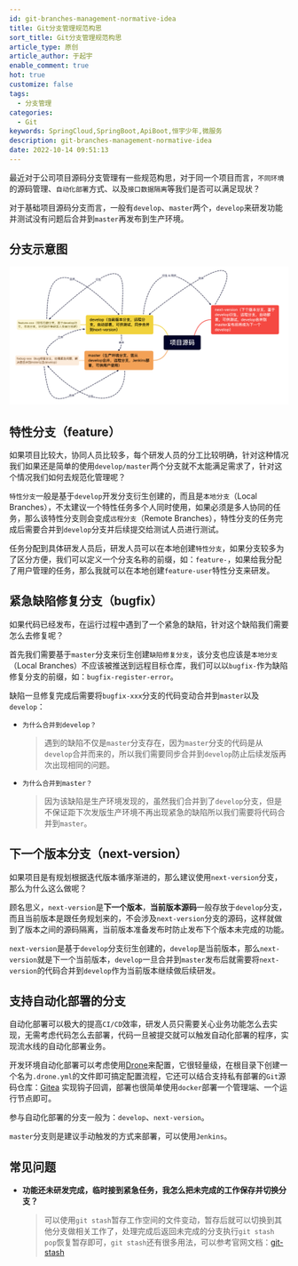```yaml
---
id: git-branches-management-normative-idea
title: Git分支管理规范构思
sort_title: Git分支管理规范构思
article_type: 原创
article_author: 于起宇
enable_comment: true
hot: true
customize: false
tags:
  - 分支管理
categories:
  - Git
keywords: SpringCloud,SpringBoot,ApiBoot,恒宇少年,微服务
description: git-branches-management-normative-idea
date: 2022-10-14 09:51:13
---
```


最近对于公司项目源码分支管理有一些规范构思，对于同一个项目而言，`不同环境`的源码管理、`自动化部署`方式、以及`接口数据隔离`等我们是否可以满足现状？

对于基础项目源码分支而言，一般有`develop`、`master`两个，`develop`来研发功能并测试没有问题后合并到`master`再发布到生产环境。

<!--more-->

## 分支示意图

![分支管理规范示意图](/images/post/git-branches-management-normative-idea-1.png)

## 特性分支（feature）

如果项目比较大，协同人员比较多，每个研发人员的分工比较明确，针对这种情况我们如果还是简单的使用`develop/master`两个分支就不太能满足需求了，针对这个情况我们如何去规范化管理呢？

`特性分支`一般是基于`develop`开发分支衍生创建的，而且是`本地分支`（Local Branches），不太建议一个特性任务多个人同时使用，如果必须是多人协同的任务，那么该特性分支则会变成`远程分支`（Remote Branches），特性分支的任务完成后需要合并到`develop`分支并后续提交给测试人员进行测试。

任务分配到具体研发人员后，研发人员可以在本地创建`特性分支`，如果分支较多为了区分方便，我们可以定义一个分支名称的前缀，如：`feature-`，如果给我分配了用户管理的任务，那么我就可以在本地创建`feature-user`特性分支来研发。



## 紧急缺陷修复分支（bugfix）

如果代码已经发布，在运行过程中遇到了一个紧急的缺陷，针对这个缺陷我们需要怎么去修复呢？

首先我们需要基于`master`分支来衍生创建`缺陷修复分支`，该分支也应该是`本地分支`（Local Branches）不应该被推送到远程目标仓库，我们可以以`bugfix-`作为缺陷修复分支的前缀，如：`bugfix-register-error`。

缺陷一旦修复完成后需要将`bugfix-xxx`分支的代码变动合并到`master`以及`develop`：

- `为什么合并到develop？`

  > 遇到的缺陷不仅是`master`分支存在，因为`master`分支的代码是从`develop`合并而来的，所以我们需要同步合并到`develop`防止后续发版再次出现相同的问题。

- `为什么合并到master？`

  > 因为该缺陷是生产环境发现的，虽然我们合并到了`develop`分支，但是不保证距下次发版生产环境不再出现紧急的缺陷所以我们需要将代码合并到`master`。

## 下一个版本分支（next-version）

如果项目是有规划根据迭代版本循序渐进的，那么建议使用`next-version`分支，那么为什么这么做呢？

顾名思义，`next-version`是**下一个版本**，**当前版本源码**一般存放于`develop`分支，而且当前版本是跟任务规划来的，不会涉及`next-version`分支的源码，这样就做到了版本之间的源码隔离，当前版本准备发布时防止发布下个版本未完成的功能。

`next-version`是基于`develop`分支衍生创建的，`develop`是当前版本，那么`next-version`就是下一个当前版本，`develop`一旦合并到`master`发布后就需要将`next-version`的代码合并到`develop`作为当前版本继续做后续研发。

## 支持自动化部署的分支

自动化部署可以极大的提高`CI/CD`效率，研发人员只需要关心业务功能怎么去实现，无需考虑代码怎么去部署，代码一旦被提交就可以触发自动化部署的程序，实现流水线的自动化部署业务。

开发环境自动化部署可以考虑使用[Drone](https://www.drone.io/)来配置，它很轻量级，在根目录下创建一个名为`.drone.yml`的文件即可搞定配置流程，它还可以结合支持私有部署的`Git`源码仓库：[Gitea](https://gitea.io/zh-cn/) 实现钩子回调，部署也很简单使用`docker`部署一个管理端、一个运行节点即可。

参与自动化部署的分支一般为：`develop`、`next-version`。

`master`分支则是建议手动触发的方式来部署，可以使用`Jenkins`。

## 常见问题

- **功能还未研发完成，临时接到紧急任务，我怎么把未完成的工作保存并切换分支？**

  > 可以使用`git stash`暂存工作空间的文件变动，暂存后就可以切换到其他分支做相关工作了，处理完成后返回未完成的分支执行`git stash pop`恢复暂存即可，`git stash`还有很多用法，可以参考官网文档：[git-stash](https://git-scm.com/docs/git-stash)
